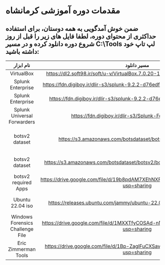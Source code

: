 # مقدمات دوره آموزشی کرمانشاه
ضمن خوش آمدگویی به همه دوستان، برای استفاده حداکثری از محتوای دوره، لطفا فایل های زیر را قبل از روز شروع دوره دانلود کرده و در مسیر C:\Tools لپ تاپ خود داشته باشید:
----- 

| نام ابزار | مسیر دانلود | توضیحات |
| :---:| :---: | :---: |
|VirtualBox| https://dl2.soft98.ir/soft/u-v/VirtualBox.7.0.20-163906.x64.rar?1725561427 | | 
|Splunk Enterprise | https://fdn.digiboy.ir/dlir-s3/splunk-9.2.2-d76edf6f0a15-linux-2.6-amd64.deb | Linux Version |
|Splunk Enterprise | https://fdn.digiboy.ir/dlir-s3/splunk-9.2.2-d76edf6f0a15-x64-release.msi  | Windows Version |
|Splunk Universal Forwarders | https://fdn.digiboy.ir/dlir-s3/Splunk-Forwarder-9.2.2.rar| Windows & Linux Forwarders | 
|botsv2 dataset | https://s3.amazonaws.com/botsdataset/botsv2/botsv2_data_set.tgz | Full Dataset (16 Gigabyte ) | 
|botsv2 dataset | https://s3.amazonaws.com/botsdataset/botsv2/botsv2_data_set_attack_only.tgz | Attack Only (5 Gigabyte ) |
|botsv2 required Apps|https://drive.google.com/file/d/19b8pdAM7XEhNXFeC2UQYFP3gL2b85NA6/view?usp=sharing | |
|Ubuntu 22.04 iso | https://releases.ubuntu.com/jammy/ubuntu-22.04.4-live-server-amd64.iso | Ubuntu Server Edition|
|Windows Forensics Challenge File | https://drive.google.com/file/d/1MXXTfyCOSAd-nMBRhlOydiAgWGn4vOzZ/view?usp=sharing| | 
|Eric Zimmerman Tools |https://drive.google.com/file/d/1Bp-ZaglFuCXSavU2eteER_2T0oH-xGPg/view?usp=sharing | |




